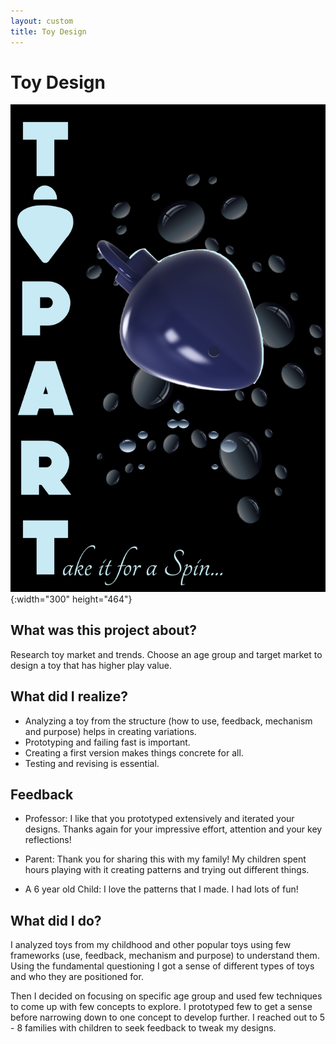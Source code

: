 ```yaml
---
layout: custom
title: Toy Design
---
```

# Toy Design

![TopArt poster](artifacts/Poster-ToyDesign.png){:width="300" height="464"}

## What was this project about?

Research toy market and trends. Choose an age group and target market to design a toy that has higher play value. 

## What did I realize?

* Analyzing a toy from the structure (how to use, feedback, mechanism and purpose) helps in creating variations.
* Prototyping and failing fast is important.
* Creating a first version makes things concrete for all.
* Testing and revising is essential.

## Feedback
* Professor: I like that you prototyped extensively and iterated your designs. Thanks again for your impressive effort, attention and your key reflections!

* Parent: Thank you for sharing this with my family! My children spent hours playing with it creating patterns and trying out different things.

* A 6 year old Child: I love the patterns that I made. I had lots of fun!

## What did I do?

I analyzed toys from my childhood and other popular toys using few frameworks (use, feedback, mechanism and purpose) to understand them. Using the fundamental questioning I got a sense of different types of toys and who they are positioned for. 

Then I decided on focusing on specific age group and used few techniques to come up with few concepts to explore. I prototyped few to get a sense before narrowing down to one concept to develop further. I reached out to 5 - 8 families with children to seek feedback to tweak my designs. 

